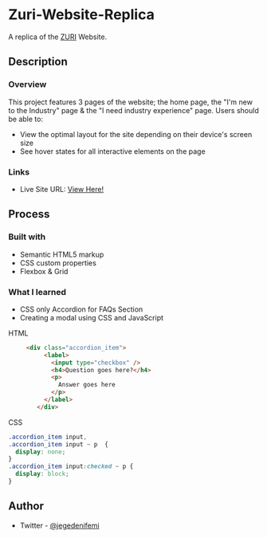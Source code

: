 # Zuri-Website-Replica
A replica of the [ZURI](https://zuri.team/) Website.

## Description
### Overview
This project features 3 pages of the website; the home page, the "I'm new to the Industry" page & the "I need industry experience" page.
Users should be able to:
- View the optimal layout for the site depending on their device's screen size
- See hover states for all interactive elements on the page

### Links

- Live Site URL: [View Here!](https://jegedenifemi.github.io/Zuri-Website-Replica/)

## Process

### Built with

- Semantic HTML5 markup
- CSS custom properties
- Flexbox & Grid

### What I learned
- CSS only Accordion for FAQs Section
- Creating a modal using CSS and JavaScript

HTML
```html
     <div class="accordion_item">
          <label>
            <input type="checkbox" />
            <h4>Question goes here?</h4>
            <p>
              Answer goes here
            </p>
          </label>
        </div>
 ````
CSS
```css
.accordion_item input,
.accordion_item input ~ p  {
  display: none;
}
.accordion_item input:checked ~ p {
  display: block;
}
````


## Author
- Twitter - [@jegedenifemi](https://twitter.com/jegedenifemi)

